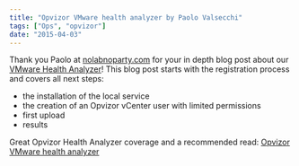 ```yaml
---
title: "Opvizor VMware health analyzer by Paolo Valsecchi"
tags: ["Ops", "opvizor"]
date: "2015-04-03"
---
```


Thank you Paolo at [nolabnoparty.com](https://nolabnoparty.com) for your in depth blog post about our [VMware Health Analyzer](https://www.opvizor.com/register)! This blog post starts with the registration process and covers all next steps:

- the installation of the local service
- the creation of an Opvizor vCenter user with limited permissions
- first upload
- results

Great Opvizor Health Analyzer coverage and a recommended read: [Opvizor VMware health analyzer](https://nolabnoparty.com/en/opvizor-vmware-health-analyzer/)
